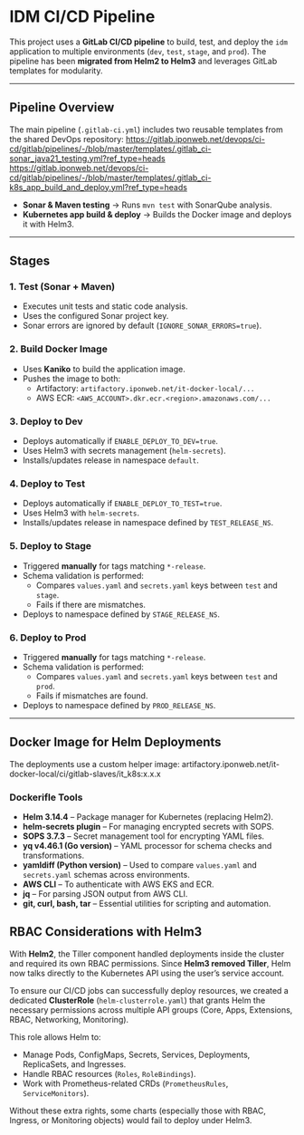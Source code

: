 # IDM CI/CD Pipeline

This project uses a **GitLab CI/CD pipeline** to build, test, and deploy the `idm` application to multiple environments (`dev`, `test`, `stage`, and `prod`).
The pipeline has been **migrated from Helm2 to Helm3** and leverages GitLab templates for modularity.

---

## Pipeline Overview

The main pipeline (`.gitlab-ci.yml`) includes two reusable templates from the shared DevOps repository:
https://gitlab.iponweb.net/devops/ci-cd/gitlab/pipelines/-/blob/master/templates/.gitlab_ci-sonar_java21_testing.yml?ref_type=heads
https://gitlab.iponweb.net/devops/ci-cd/gitlab/pipelines/-/blob/master/templates/.gitlab_ci-k8s_app_build_and_deploy.yml?ref_type=heads

- **Sonar & Maven testing** → Runs `mvn test` with SonarQube analysis.
- **Kubernetes app build & deploy** → Builds the Docker image and deploys it with Helm3.

---

## Stages

### 1. Test (Sonar + Maven)
- Executes unit tests and static code analysis.
- Uses the configured Sonar project key.
- Sonar errors are ignored by default (`IGNORE_SONAR_ERRORS=true`).

### 2. Build Docker Image
- Uses **Kaniko** to build the application image.
- Pushes the image to both:
  - Artifactory: `artifactory.iponweb.net/it-docker-local/...`
  - AWS ECR: `<AWS_ACCOUNT>.dkr.ecr.<region>.amazonaws.com/...`

### 3. Deploy to Dev
- Deploys automatically if `ENABLE_DEPLOY_TO_DEV=true`.
- Uses Helm3 with secrets management (`helm-secrets`).
- Installs/updates release in namespace `default`.

### 4. Deploy to Test
- Deploys automatically if `ENABLE_DEPLOY_TO_TEST=true`.
- Uses Helm3 with `helm-secrets`.
- Installs/updates release in namespace defined by `TEST_RELEASE_NS`.

### 5. Deploy to Stage
- Triggered **manually** for tags matching `*-release`.
- Schema validation is performed:
  - Compares `values.yaml` and `secrets.yaml` keys between `test` and `stage`.
  - Fails if there are mismatches.
- Deploys to namespace defined by `STAGE_RELEASE_NS`.

### 6. Deploy to Prod
- Triggered **manually** for tags matching `*-release`.
- Schema validation is performed:
  - Compares `values.yaml` and `secrets.yaml` keys between `test` and `prod`.
  - Fails if mismatches are found.
- Deploys to namespace defined by `PROD_RELEASE_NS`.

---

## Docker Image for Helm Deployments

The deployments use a custom helper image:
artifactory.iponweb.net/it-docker-local/ci/gitlab-slaves/it_k8s:x.x.x


### Dockerifle Tools

- **Helm 3.14.4** – Package manager for Kubernetes (replacing Helm2).
- **helm-secrets plugin** – For managing encrypted secrets with SOPS.
- **SOPS 3.7.3** – Secret management tool for encrypting YAML files.
- **yq v4.46.1 (Go version)** – YAML processor for schema checks and transformations.
- **yamldiff (Python version)** – Used to compare `values.yaml` and `secrets.yaml` schemas across environments.
- **AWS CLI** – To authenticate with AWS EKS and ECR.
- **jq** – For parsing JSON output from AWS CLI.
- **git, curl, bash, tar** – Essential utilities for scripting and automation.

## RBAC Considerations with Helm3

With **Helm2**, the Tiller component handled deployments inside the cluster and required its own RBAC permissions.
Since **Helm3 removed Tiller**, Helm now talks directly to the Kubernetes API using the user’s service account.

To ensure our CI/CD jobs can successfully deploy resources, we created a dedicated **ClusterRole** (`helm-clusterrole.yaml`) that grants Helm the necessary permissions across multiple API groups (Core, Apps, Extensions, RBAC, Networking, Monitoring).

This role allows Helm to:
- Manage Pods, ConfigMaps, Secrets, Services, Deployments, ReplicaSets, and Ingresses.
- Handle RBAC resources (`Roles`, `RoleBindings`).
- Work with Prometheus-related CRDs (`PrometheusRules`, `ServiceMonitors`).

Without these extra rights, some charts (especially those with RBAC, Ingress, or Monitoring objects) would fail to deploy under Helm3.
